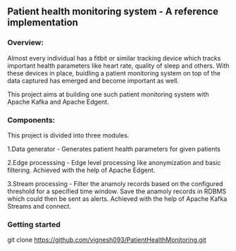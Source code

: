## Patient health monitoring system - A reference implementation

### Overview:
Almost every individual has a fitbit or similar tracking device which tracks important health parameters like heart rate, quality of sleep and others. With these devices in place, buidling a patient monitoring system on top of the data captured has emerged and become important as well.

This project aims at building one such patient monitoring system with Apache Kafka and Apache Edgent. 

### Components:
This project is divided into three modules.

  1.Data generator - Generates patient health parameters for given patients

  2.Edge processsing - Edge level processing like anonymization and basic filtering. Achieved with the help of Apache Edgent.

  3.Stream processing - Filter the anamoly records based on the configured threshold for a specified time window. Save the anamoly records in RDBMS which could then be sent as alerts. Achieved with the help of Apache Kafka Streams and connect.

### Getting started
git clone https://github.com/vignesh093/PatientHealthMonitoring.git
